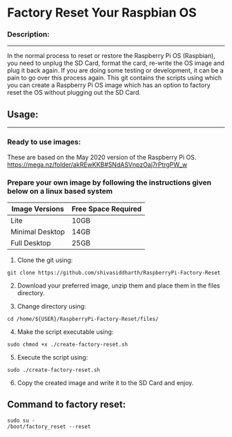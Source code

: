 # Factory Reset Your Raspbian OS    

### Description:   
************************************************    
In the normal process to reset or restore the Raspberry Pi OS (Raspbian), you need to unplug the SD Card, format the card, re-write the OS image and plug it back again.  If you are doing some testing or development, it can be a pain to go over this process again. This git contains the scripts using which you can create a Raspberry Pi OS image which has an option to factory reset the OS without plugging out the SD Card.

## Usage:   
************************************************ 
### Ready to use images:   
These are based on the May 2020 version of the Raspberry Pi OS.    
https://mega.nz/folder/akREwKKB#SNdASVnpzOaj7rPtrgPW_w   

### Prepare your own image by following the instructions given below on a linux based system   

| Image Versions    | Free Space Required       |
|-------------------|---------------------------|
| Lite              | 10GB                      |
| Minimal Desktop   | 14GB                      |    
| Full Desktop      | 25GB                      |  


1. Clone the git using:   
```
git clone https://github.com/shivasiddharth/RaspberryPi-Factory-Reset  
```   

2. Download your preferred image, unzip them and place them in the files directory.   

3. Change directory using:  
```   
cd /home/${USER}/RaspberryPi-Factory-Reset/files/   
```   

4. Make the script executable using:   
```   
sudo chmod +x ./create-factory-reset.sh  
```   

5. Execute the script using:   
```   
sudo ./create-factory-reset.sh  
```    

6. Copy the created image and write it to the SD Card and enjoy.    

## Command to factory reset:   
```  
sudo su -   
/boot/factory_reset --reset    
```    

